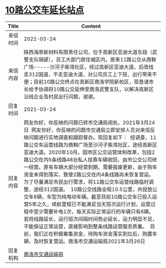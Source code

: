 # <a href="http://www.shangluo.gov.cn/zmhd/ldxxxx.jsp?urltype=leadermail.LeaderMailContentUrl&wbtreeid=1112&leadermailid=7067">10路公交车延长站点</a>
| Title |                                                                                                                                                                                                                                          Content                                                                                                                                                                                                                                           |
|:-----:|--------------------------------------------------------------------------------------------------------------------------------------------------------------------------------------------------------------------------------------------------------------------------------------------------------------------------------------------------------------------------------------------------------------------------------------------------------------------------------------------|
| 来信时间  | 2021-03-24                                                                                                                                                                                                                                                                                                                                                                                                                                                                                 |
| 来信内容  | 陕西海恩新材料有限责任公司，位于高新区亚迪大道东段（武警支队隔壁），员工大部门居住城区内，原来11路公交从商鞅广场-----沙河子柴湾社区，经过高新区亚迪大道，后改线走312国道，不走亚迪大道，对公司员工上下班、出行带来不便；目前10路公交终点在高新区商洛学院新校区，现恳请市长给予协调将10路公交延伸至商洛武警支队，以解决高新区沿线企业及村民出行问题，谢谢。                                                                                                                                                                                                                                                                                                       |
| 回复时间  | 2021-03-24                                                                                                                                                                                                                                                                                                                                                                                                                                                                                 |
| 回复内容  | 网友你好，你反映的问题已转市交通局阅处。2021年3月24日  网友你好，你反映的问题市交通局立即安排人员对来信反映问题进行实地调查和跟踪督办。现回复如下：  经调查，11路公交车运营线路为商鞅广场至沙河子柴湾社区，途经高新区亚迪大道。2020年10月，因市区公交运营体制改革，包括2路公交在内5条线路48台私人挂靠车辆收回，由市公交公司统一经营。原有车辆大部分经营到期、需要报废更新，由于购车资金未得到落实，致使2路公交在内4条线路尚未恢复营运。为了尽量满足市民出行需求，将11路公交车运营线路临时调整，途经312国道。  10路公交线路全程10.5公里，共投放公交车8辆，车型为纯电动车辆。截至目前10路公交车已投入运营5年之久，续航里程已不能满足当天班次运行计划，运营过程中至少需要补电1次，每天实际正常运行的车辆只有6辆。若将线路延长，运行班次间隔时间势必延长，运力明显不足，不能保证正常运营，直接影响到整条线路运营服务质量。  目前，我们正在积极筹集资金，待购车资金落实到位后，购置车辆，及时恢复营运。商洛市交通运输局2021年3月26日 |
| 回复机构  | <a href="../../categories/agencies/商洛市交通运输局.md">商洛市交通运输局</a>                                                                                                                                                                                                                                                                                                                                                                                                                                 |
